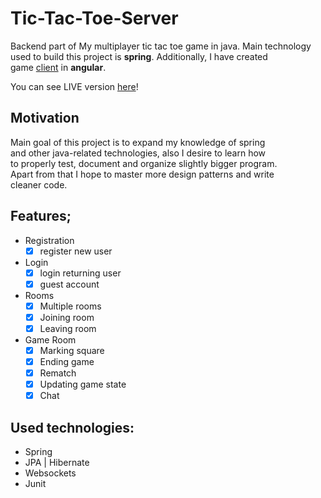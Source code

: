 # Tic-Tac-Toe-Server
Backend part of My multiplayer tic tac toe game in java. Main technology\
used to build this project is **spring**. Additionally, I have created\
game [client](https://github.com/maciejplis/Tic-Tac-Toe-Client) in **angular**.

You can see LIVE version [here](https://beautiful-tic-tac-toe.herokuapp.com)!

## Motivation
Main goal of this project is to expand my knowledge of spring\
and other java-related technologies, also I desire to learn how\
to properly test, document and organize slightly bigger program.\
Apart from that I hope to master more design patterns and write \
cleaner code.

## Features;
- Registration
  - [X] register new user
- Login
  - [X] login returning user
  - [X] guest account
- Rooms
  - [X] Multiple rooms
  - [X] Joining room
  - [X] Leaving room
- Game Room
  - [X] Marking square
  - [X] Ending game
  - [X] Rematch
  - [X] Updating game state
  - [X] Chat

## Used technologies:
- Spring
- JPA | Hibernate
- Websockets
- Junit
